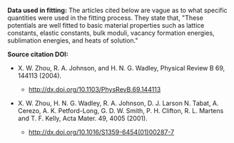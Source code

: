 **Data used in fitting:**
The articles cited below are vague as to what specific quantities were used in the fitting process.  They state that, "These potentials are well fitted to basic material properties such as lattice constants, elastic constants, bulk moduli, vacancy formation energies, sublimation energies, and heats of solution."

**Source citation DOI:**

* X. W. Zhou, R. A. Johnson, and H. N. G. Wadley, Physical Review B 69, 144113 (2004).
    - http://dx.doi.org/10.1103/PhysRevB.69.144113

* X. W. Zhou, H. N. G. Wadley, R. A. Johnson, D. J. Larson N. Tabat, A. Cerezo, A. K. Petford-Long, G. D. W. Smith, P. H. Clifton, R. L. Martens and T. F. Kelly, Acta Mater. 49, 4005 (2001).
    - http://dx.doi.org/10.1016/S1359-6454(01)00287-7
